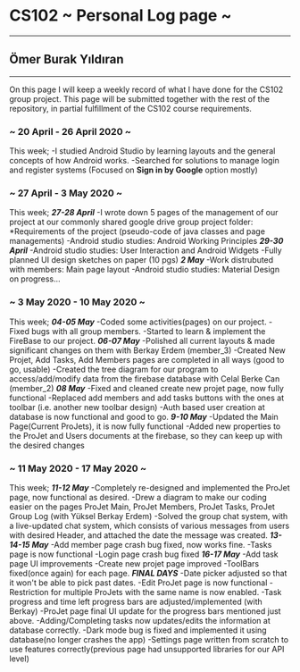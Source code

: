 # CS102 ~ Personal Log page ~
****
## Ömer Burak Yıldıran
****

On this page I will keep a weekly record of what I have done for the CS102 group project. This page will be submitted together with the rest of the repository, in partial fulfillment of the CS102 course requirements.

### ~ 20 April - 26 April 2020 ~
This week;
  -I studied Android Studio by learning layouts and the general concepts of how Android works.
  -Searched for solutions to manage login and register systems (Focused on **Sign in by Google** option mostly)

### ~ 27 April - 3 May 2020 ~
This week;
***27-28 April***
  -I wrote down 5 pages of the management of our project at our commonly shared google drive group project folder:
    *Requirements of the project (pseudo-code of java classes and page managements)
  -Android studio studies: Android Working Principles
  ***29-30 April***
  -Android studio studies: User Interaction and Android Widgets
  -Fully planned UI design sketches on paper (10 pgs)
  ***2 May***
  -Work distrubuted with members: Main page layout
  -Android studio studies: Material Design on progress...
  
  ### ~ 3 May 2020 - 10 May 2020 ~
  This week;
  ***04-05 May***
    -Coded some activities(pages) on our project.
    -Fixed bugs with all group members.
    -Started to learn & implement the FireBase to our project.
  ***06-07 May***
    -Polished all current layouts & made significant changes on them with Berkay Erdem (member_3)
    -Created New Projet, Add Tasks, Add Members pages are completed in all ways (good to go, usable)
    -Created the tree diagram for our program to access/add/modify data from the firebase database with Celal Berke Can (member_2)
  ***08 May***
    -Fixed and cleaned create new projet page, now fully functional
    -Replaced add members and add tasks buttons with the ones at toolbar (i.e. another new toolbar design)
    -Auth based user creation at database is now functional and good to go.
  ***9-10 May***
    -Updated the Main Page(Current ProJets), it is now fully functional
    -Added new properties to the ProJet and Users documents at the firebase, so they can keep up with the desired changes
    
  ### ~ 11 May 2020 - 17 May 2020 ~
  This week;
  ***11-12 May***
    -Completely re-designed and implemented the ProJet page, now functional as desired.
    -Drew a diagram to make our coding easier on the pages ProJet Main, ProJet Members, ProJet Tasks, ProJet Group Log (with Yüksel Berkay Erdem)
    -Solved the group chat system, with a live-updated chat system, which consists of various messages from users with desired Header, and attached the date the message was created.
  ***13-14-15 May***
    -Add member page crash bug fixed, now works fine.
    -Tasks page is now functional
    -Login page crash bug fixed
  ***16-17 May***
    -Add task page UI improvements
    -Create new projet page improved
    -ToolBars fixed(once again) for each page.
  ***FINAL DAYS***
    -Date picker adjusted so that it won't be able to pick past dates.
    -Edit ProJet page is now functional
    -Restriction for multiple ProJets with the same name is now enabled.
    -Task progress and time left progress bars are adjusted/implemented (with Berkay)
    -ProJet page final UI update for the progress bars mentioned just above.
    -Adding/Completing tasks now updates/edits the information at database correctly.
    -Dark mode bug is fixed and implemented it using database(no longer crashes the app)
    -Settings page written from scratch to use features correctly(previous page had unsupported libraries for our API level)
    
    
    
    
    
  
